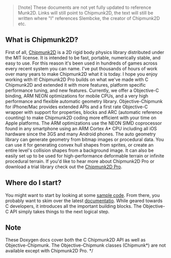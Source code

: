 > [!note] These documents are not yet fully updated to reference Munk2D. Links
> will still point to Chipmunk2D, the text will still be written where "I"
> references Slembcke, the creator of Chipmunk2D etc.

## What is Chipmunk2D?

First of all, [Chipmunk2D](http://chipmunk2d.net) is a 2D rigid body physics
library distributed under the MIT license. It is intended to be fast, portable,
numerically stable, and easy to use. For this reason it's been used in hundreds
of games across every recent system you can name. I've put thousands of hours of
work over many years to make Chipmunk2D what it is today. I hope you enjoy
working with it! Chipmunk2D Pro builds on what we've made with C Chipmunk2D and
extended it with more features, platform specific performance tuning, and new
features. Currently, we offer a Objective-C binding, ARM NEON optimizations for
mobile CPUs, and a very high performance and flexible automatic geometry
library. Objective-Chipmunk for iPhone/Mac provides extended APIs and a first
rate Objective-C wrapper with support for properties, blocks and ARC (automatic
reference counting) to make Chipmunk2D coding more efficient with your time on
Apple platforms. The ARM optimizations use the NEON SIMD coprocessor found in
any smartphone using an ARM Cortex A\* CPU including all iOS hardware since the
3GS and many Android phones. The auto geometry library can generate geometry
from bitmap images or procedural data. You can use it for generating convex hull
shapes from sprites, or create an entire level's collision shapes from a
background image. It can also be easily set up to be used for high-performance
deformable terrain or infinite procedural terrain. If you'd like to hear more
about Chipmunk2D Pro or download a trial library check out the
[Chipmunk2D Pro](http://chipmunk-physics.net/chipmunkPro.php).

## Where do I start?

You might want to start by looking at some
[sample code](http://chipmunk-physics.net/downloads.php). From there, you
probably want to skim over the latest
[documentatio](http://files.slembcke.net/chipmunk/release/ChipmunkLatest-Docs/).
While geared towards C developers, it introduces all the important building
blocks. The Objective-C API simply takes things to the next logical step.

## Note

These Doxygen docs cover both the C Chipmunk2D API as well as
Objective-Chipmunk. The Objective-Chipmunk classes (Chipmunk*) are not available
except with Chipmunk2D Pro. */
